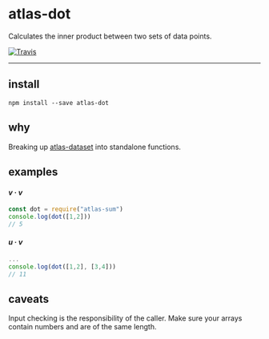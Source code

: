 # atlas-dot

Calculates the inner product between two sets of data points.

[![Travis](https://img.shields.io/travis/atlassubbed/atlas-dot.svg)](https://travis-ci.org/atlassubbed/atlas-dot)

---

## install

```
npm install --save atlas-dot
```

## why

Breaking up [atlas-dataset](https://github.com/atlassubbed/atlas-dataset#readme) into standalone functions.

## examples

#### <i>v</i> &middot; <i>v</i>

```javascript
const dot = require("atlas-sum")
console.log(dot([1,2]))
// 5 
```

#### <i>u</i> &middot; <i>v</i>

```javascript
...
console.log(dot([1,2], [3,4]))
// 11
```

## caveats

Input checking is the responsibility of the caller. Make sure your arrays contain numbers and are of the same length.